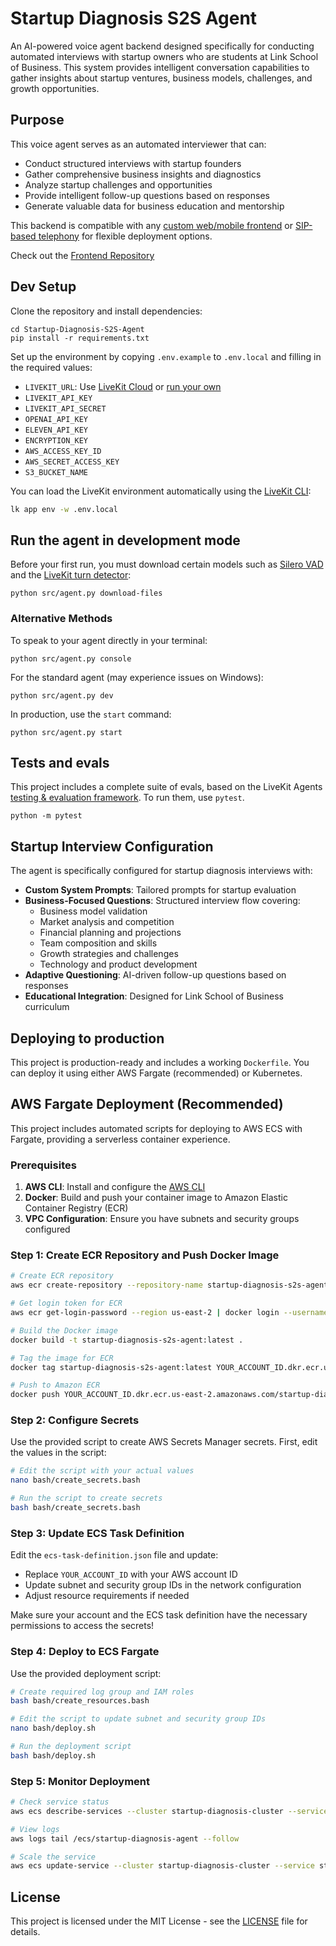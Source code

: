 # Startup Diagnosis S2S Agent

An AI-powered voice agent backend designed specifically for conducting automated interviews with startup owners who are students at Link School of Business. This system provides intelligent conversation capabilities to gather insights about startup ventures, business models, challenges, and growth opportunities.

## Purpose

This voice agent serves as an automated interviewer that can:
- Conduct structured interviews with startup founders
- Gather comprehensive business insights and diagnostics
- Analyze startup challenges and opportunities
- Provide intelligent follow-up questions based on responses
- Generate valuable data for business education and mentorship

This backend is compatible with any [custom web/mobile frontend](https://docs.livekit.io/agents/start/frontend/) or [SIP-based telephony](https://docs.livekit.io/agents/start/telephony/) for flexible deployment options.

Check out the [Frontend Repository](https://github.com/MekhyW/Startup-Diagnosis-S2S-Frontend)

## Dev Setup

Clone the repository and install dependencies:

```console
cd Startup-Diagnosis-S2S-Agent
pip install -r requirements.txt
```

Set up the environment by copying `.env.example` to `.env.local` and filling in the required values:

- `LIVEKIT_URL`: Use [LiveKit Cloud](https://cloud.livekit.io/) or [run your own](https://docs.livekit.io/home/self-hosting/)
- `LIVEKIT_API_KEY`
- `LIVEKIT_API_SECRET`
- `OPENAI_API_KEY`
- `ELEVEN_API_KEY`
- `ENCRYPTION_KEY`
- `AWS_ACCESS_KEY_ID`
- `AWS_SECRET_ACCESS_KEY`
- `S3_BUCKET_NAME`

You can load the LiveKit environment automatically using the [LiveKit CLI](https://docs.livekit.io/home/cli/cli-setup):

```bash
lk app env -w .env.local
```

## Run the agent in development mode

Before your first run, you must download certain models such as [Silero VAD](https://docs.livekit.io/agents/build/turns/vad/) and the [LiveKit turn detector](https://docs.livekit.io/agents/build/turns/turn-detector/):

```console
python src/agent.py download-files
```

### Alternative Methods

To speak to your agent directly in your terminal:

```console
python src/agent.py console
```

For the standard agent (may experience issues on Windows):

```console
python src/agent.py dev
```

In production, use the `start` command:

```console
python src/agent.py start
```

## Tests and evals

This project includes a complete suite of evals, based on the LiveKit Agents [testing & evaluation framework](https://docs.livekit.io/agents/build/testing/). To run them, use `pytest`.

```console
python -m pytest
```

## Startup Interview Configuration

The agent is specifically configured for startup diagnosis interviews with:

- **Custom System Prompts**: Tailored prompts for startup evaluation
- **Business-Focused Questions**: Structured interview flow covering:
  - Business model validation
  - Market analysis and competition
  - Financial planning and projections
  - Team composition and skills
  - Growth strategies and challenges
  - Technology and product development
- **Adaptive Questioning**: AI-driven follow-up questions based on responses
- **Educational Integration**: Designed for Link School of Business curriculum

## Deploying to production

This project is production-ready and includes a working `Dockerfile`. You can deploy it using either AWS Fargate (recommended) or Kubernetes.

## AWS Fargate Deployment (Recommended)

This project includes automated scripts for deploying to AWS ECS with Fargate, providing a serverless container experience.

### Prerequisites

1. **AWS CLI**: Install and configure the [AWS CLI](https://docs.aws.amazon.com/cli/latest/userguide/getting-started-install.html)
2. **Docker**: Build and push your container image to Amazon Elastic Container Registry (ECR)
3. **VPC Configuration**: Ensure you have subnets and security groups configured

### Step 1: Create ECR Repository and Push Docker Image

```bash
# Create ECR repository
aws ecr create-repository --repository-name startup-diagnosis-s2s-agent --region us-east-2

# Get login token for ECR
aws ecr get-login-password --region us-east-2 | docker login --username AWS --password-stdin YOUR_ACCOUNT_ID.dkr.ecr.us-east-2.amazonaws.com

# Build the Docker image
docker build -t startup-diagnosis-s2s-agent:latest .

# Tag the image for ECR
docker tag startup-diagnosis-s2s-agent:latest YOUR_ACCOUNT_ID.dkr.ecr.us-east-2.amazonaws.com/startup-diagnosis-s2s-agent:latest

# Push to Amazon ECR
docker push YOUR_ACCOUNT_ID.dkr.ecr.us-east-2.amazonaws.com/startup-diagnosis-s2s-agent:latest
```

### Step 2: Configure Secrets

Use the provided script to create AWS Secrets Manager secrets. First, edit the values in the script:

```bash
# Edit the script with your actual values
nano bash/create_secrets.bash

# Run the script to create secrets
bash bash/create_secrets.bash
```

### Step 3: Update ECS Task Definition

Edit the `ecs-task-definition.json` file and update:
- Replace `YOUR_ACCOUNT_ID` with your AWS account ID
- Update subnet and security group IDs in the network configuration
- Adjust resource requirements if needed

Make sure your account and the ECS task definition have the necessary permissions to access the secrets!

### Step 4: Deploy to ECS Fargate

Use the provided deployment script:

```bash
# Create required log group and IAM roles
bash bash/create_resources.bash

# Edit the script to update subnet and security group IDs
nano bash/deploy.sh

# Run the deployment script
bash bash/deploy.sh
```

### Step 5: Monitor Deployment

```bash
# Check service status
aws ecs describe-services --cluster startup-diagnosis-cluster --services startup-diagnosis-service

# View logs
aws logs tail /ecs/startup-diagnosis-agent --follow

# Scale the service
aws ecs update-service --cluster startup-diagnosis-cluster --service startup-diagnosis-service --desired-count 3
```

## License

This project is licensed under the MIT License - see the [LICENSE](LICENSE) file for details.